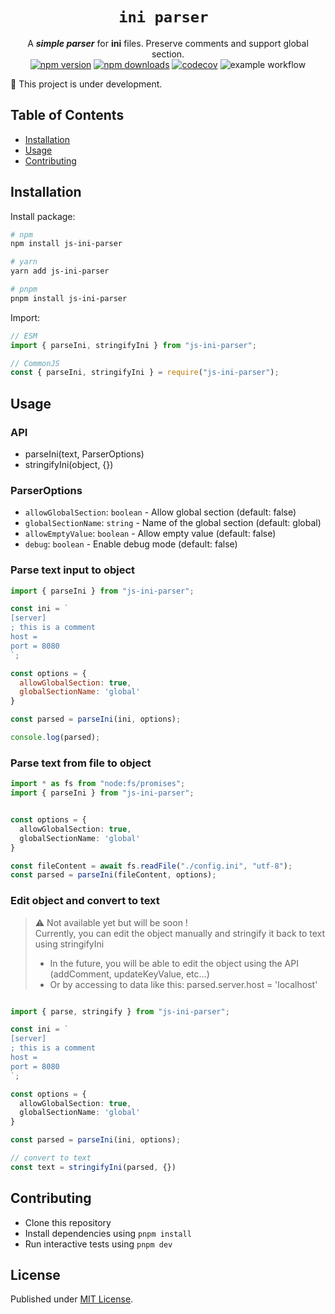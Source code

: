 <div align="center">

# `ini parser `

A ***simple parser*** for **ini** files. Preserve comments and support global section.    
[![npm version][npm-version-src]][npm-version-href]
[![npm downloads][npm-downloads-src]][npm-downloads-href]
[![codecov](https://codecov.io/gh/thegostisdead/js-ini-parser/branch/main/graph/badge.svg?token=ZT5QTE59J1)](https://codecov.io/gh/thegostisdead/js-ini-parser)
![example workflow](https://github.com/thegostisdead/js-ini-parser/actions/workflows/main.yml/badge.svg)

</div>

🚧 This project is under development.

## Table of Contents
- [Installation](#installation)
- [Usage](#usage)
- [Contributing](#contributing)


## Installation
Install package:

```sh
# npm
npm install js-ini-parser

# yarn
yarn add js-ini-parser

# pnpm
pnpm install js-ini-parser
```

Import:

```js
// ESM
import { parseIni, stringifyIni } from "js-ini-parser";

// CommonJS
const { parseIni, stringifyIni } = require("js-ini-parser");
```

## Usage

### API
- parseIni(text, ParserOptions)
- stringifyIni(object, {})

### ParserOptions
- `allowGlobalSection`: `boolean` - Allow global section (default: false)
- `globalSectionName`: `string` - Name of the global section (default: global)
- `allowEmptyValue`: `boolean` - Allow empty value (default: false) 
- `debug`: `boolean` - Enable debug mode (default: false) 

### Parse text input to object
```js
import { parseIni } from "js-ini-parser";

const ini = `
[server]
; this is a comment
host = 
port = 8080
`;

const options = {
  allowGlobalSection: true,
  globalSectionName: 'global'
}

const parsed = parseIni(ini, options);

console.log(parsed);
```

### Parse text from file to object
```ts
import * as fs from "node:fs/promises";
import { parseIni } from "js-ini-parser";


const options = {
  allowGlobalSection: true,
  globalSectionName: 'global'
}

const fileContent = await fs.readFile("./config.ini", "utf-8");
const parsed = parseIni(fileContent, options);


```

### Edit object and convert to text

> ⚠️️ Not available yet but will be soon !   
Currently, you can edit the object manually and stringify it back to text using stringifyIni
> - In the future, you will be able to edit the object using the API (addComment, updateKeyValue, etc...)   
> - Or by accessing to data like this: parsed.server.host = 'localhost'

```ts

import { parse, stringify } from "js-ini-parser";

const ini = `
[server]
; this is a comment
host =
port = 8080
`;

const options = {
  allowGlobalSection: true,
  globalSectionName: 'global'
}

const parsed = parseIni(ini, options);

// convert to text
const text = stringifyIni(parsed, {})
```


## Contributing
- Clone this repository
- Install dependencies using `pnpm install`
- Run interactive tests using `pnpm dev`


## License

Published under [MIT License](./LICENSE).

<!-- Badges -->
[npm-version-href]: https://npmjs.com/package/js-ini-parser
[npm-downloads-href]: https://npmjs.com/package/js-ini-parser
[npm-version-src]: https://img.shields.io/npm/v/js-ini-parser?style=flat-square
[npm-downloads-src]: https://img.shields.io/npm/dm/js-ini-parser?style=flat-square
